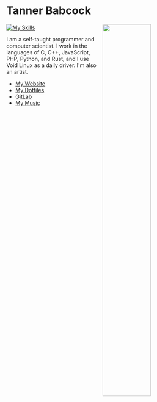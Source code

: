 # Tanner Babcock

[<img align="right" width="50%" src="https://github-readme-stats.vercel.app/api?username=Babkock&theme=onedark&count_private=true&border_radius=0&custom_title=10%2b%20Years%20Programming%20Experience&show_icons=true&include_all_commits=true&bg_color=DEG,121212,232323">](https://metrics.lecoq.io/Babkock?template=classic)

[![My Skills](https://skillicons.dev/icons?i=bash,c,cpp,css,emacs,git,github,gitlab,gtk,html,java,js,linux,mysql,nginx,nodejs,php,ps,py,qt,rust,sass,vim,vue,webpack,wordpress&perline=7)](https://skillicons.dev)

I am a self-taught programmer and computer scientist. I work in the languages of C, C++, JavaScript, PHP, Python, and Rust, and I use Void Linux as a daily driver. I'm also an artist.

* [My Website](https://tannerbabcock.com/home)
* [My Dotfiles](https://gitlab.com/Babkock/Dotfiles)
* [GitLab](https://gitlab.com/Babkock/)
* [My Music](https://eraseseraser.bandcamp.com/)


